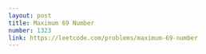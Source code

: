 ```yaml
---
layout: post
title: Maximum 69 Number
number: 1323
link: https://leetcode.com/problems/maximum-69-number
---
```

